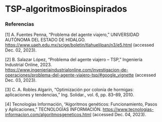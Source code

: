 # TSP-algoritmosBioinspirados

### Referencias

[1] A. Fuentes Penna, “Problema del agente viajero,” UNIVERSIDAD AUTÓNOMA DEL ESTADO DE HIDALGO. https://www.uaeh.edu.mx/scige/boletin/tlahuelilpan/n3/e5.html (accessed Dec. 02, 2023).

[2] B. Salazar López, “Problema del agente viajero – TSP,” Ingeniería Industrial Online, 2023. https://www.ingenieriaindustrialonline.com/investigacion-de-operaciones/problema-del-agente-viajero-tsp/#google_vignette (accessed Dec. 03, 2023).

[3] C. A. Robles Algarín, “Optimización por colonia de hormigas: aplicaciones y tendencias,” Ing. Solidar., vol. 6, pp. 83–89, 2010.

[4] Tecnologías Información, “Algoritmos genéticos: Funcionamiento, Pasos y Aplicaciones,” TECNOLOGÍAS INFORMACIÓN. https://www.tecnologias-informacion.com/algoritmosgeneticos.html (accessed Dec. 04, 2023).
